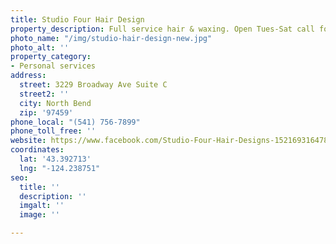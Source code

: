 ```yaml
---
title: Studio Four Hair Design
property_description: Full service hair & waxing. Open Tues-Sat call for appointment.
photo_name: "/img/studio-hair-design-new.jpg"
photo_alt: ''
property_category:
- Personal services
address:
  street: 3229 Broadway Ave Suite C
  street2: ''
  city: North Bend
  zip: '97459'
phone_local: "(541) 756-7899"
phone_toll_free: ''
website: https://www.facebook.com/Studio-Four-Hair-Designs-1521693164785844/
coordinates:
  lat: '43.392713'
  lng: "-124.238751"
seo:
  title: ''
  description: ''
  imgalt: ''
  image: ''

---
```

